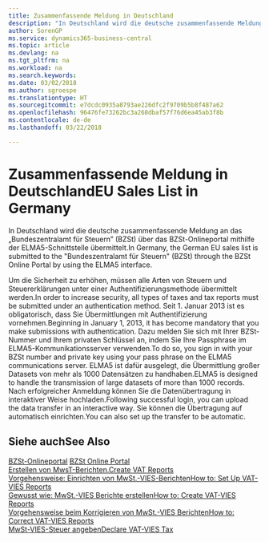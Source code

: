 ```yaml
---
title: Zusammenfassende Meldung in Deutschland
description: "In Deutschland wird die deutsche zusammenfassende Meldung an das „Bundeszentralamt für Steuern” (BZSt) über das BZSt-Onlineportal mithilfe der ELMA5-Schnittstelle übermittelt."
author: SorenGP
ms.service: dynamics365-business-central
ms.topic: article
ms.devlang: na
ms.tgt_pltfrm: na
ms.workload: na
ms.search.keywords: 
ms.date: 03/02/2018
ms.author: sgroespe
ms.translationtype: HT
ms.sourcegitcommit: e7dcdc0935a8793ae226dfc2f9709b5b8f487a62
ms.openlocfilehash: 96476fe73262bc3a268dbaf57f76d6ea45ab3f8b
ms.contentlocale: de-de
ms.lasthandoff: 03/22/2018

---
```


# <a name="eu-sales-list-in-germany"></a><span data-ttu-id="4ace9-103">Zusammenfassende Meldung in Deutschland</span><span class="sxs-lookup"><span data-stu-id="4ace9-103">EU Sales List in Germany</span></span>
<span data-ttu-id="4ace9-104">In Deutschland wird die deutsche zusammenfassende Meldung an das „Bundeszentralamt für Steuern” (BZSt) über das BZSt-Onlineportal mithilfe der ELMA5-Schnittstelle übermittelt.</span><span class="sxs-lookup"><span data-stu-id="4ace9-104">In Germany, the German EU sales list is submitted to the "Bundeszentralamt für Steuern" (BZSt) through the BZSt Online Portal by using the ELMA5 interface.</span></span>  

<span data-ttu-id="4ace9-105">Um die Sicherheit zu erhöhen, müssen alle Arten von Steuern und Steuererklärungen unter einer Authentifizierungsmethode übermittelt werden.</span><span class="sxs-lookup"><span data-stu-id="4ace9-105">In order to increase security, all types of taxes and tax reports must be submitted under an authentication method.</span></span> <span data-ttu-id="4ace9-106">Seit 1. Januar 2013 ist es obligatorisch, dass Sie Übermittlungen mit Authentifizierung vornehmen.</span><span class="sxs-lookup"><span data-stu-id="4ace9-106">Beginning in January 1, 2013, it has become mandatory that you make submissions with authentication.</span></span> <span data-ttu-id="4ace9-107">Dazu melden Sie sich mit Ihrer BZSt-Nummer und Ihrem privaten Schlüssel an, indem Sie Ihre Passphrase im ELMA5-Kommunikationsserver verwenden.</span><span class="sxs-lookup"><span data-stu-id="4ace9-107">To do so, you sign in with your BZSt number and private key using your pass phrase on the ELMA5 communications server.</span></span> <span data-ttu-id="4ace9-108">ELMA5 ist dafür ausgelegt, die Übermittlung großer Datasets von mehr als 1000 Datensätzen zu handhaben.</span><span class="sxs-lookup"><span data-stu-id="4ace9-108">ELMA5 is designed to handle the transmission of large datasets of more than 1000 records.</span></span> <span data-ttu-id="4ace9-109">Nach erfolgreicher Anmeldung können Sie die Datenübertragung in interaktiver Weise hochladen.</span><span class="sxs-lookup"><span data-stu-id="4ace9-109">Following successful login, you can upload the data transfer in an interactive way.</span></span> <span data-ttu-id="4ace9-110">Sie können die Übertragung auf automatisch einrichten.</span><span class="sxs-lookup"><span data-stu-id="4ace9-110">You can also set up the transfer to be automatic.</span></span>  

## <a name="see-also"></a><span data-ttu-id="4ace9-111">Siehe auch</span><span class="sxs-lookup"><span data-stu-id="4ace9-111">See Also</span></span>  
<span data-ttu-id="4ace9-112">[BZSt-Onlineportal](http://www.bzst.de) </span><span class="sxs-lookup"><span data-stu-id="4ace9-112">[BZSt Online Portal](http://www.bzst.de) </span></span>  
[<span data-ttu-id="4ace9-113">Erstellen von MwsT-Berichten.</span><span class="sxs-lookup"><span data-stu-id="4ace9-113">Create VAT Reports</span></span>](how-to-create-vat-reports.md)  
[<span data-ttu-id="4ace9-114">Vorgehensweise: Einrichten von MwSt.-VIES-Berichten</span><span class="sxs-lookup"><span data-stu-id="4ace9-114">How to: Set Up VAT-VIES Reports</span></span>](how-to-set-up-vat-reports.md)  
[<span data-ttu-id="4ace9-115">Gewusst wie: MwSt.-VIES Berichte erstellen</span><span class="sxs-lookup"><span data-stu-id="4ace9-115">How to: Create VAT-VIES Reports</span></span>](how-to-create-vat-reports.md)  
[<span data-ttu-id="4ace9-116">Vorgehensweise beim Korrigieren von MwSt.-VIES Berichten</span><span class="sxs-lookup"><span data-stu-id="4ace9-116">How to: Correct VAT-VIES Reports</span></span>](how-to-correct-vat-reports.md)  
[<span data-ttu-id="4ace9-117">MwSt-VIES-Steuer angeben</span><span class="sxs-lookup"><span data-stu-id="4ace9-117">Declare VAT-VIES Tax</span></span>](how-to-declare-vat-vies-tax.md)  

